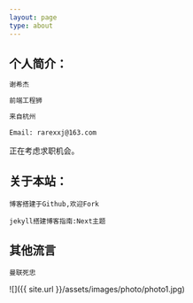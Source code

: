 ```yaml
---
layout: page
type: about
---
```




## 个人简介：

```sh
谢希杰

前端工程狮

来自杭州

Email: rarexxj@163.com
```

正在考虑求职机会。

## 关于本站：

```
博客搭建于Github,欢迎Fork

jekyll搭建博客指南:Next主题
```

## 其他流言
    
```
曼联死忠
```

![]({{ site.url }}/assets/images/photo/photo1.jpg)
